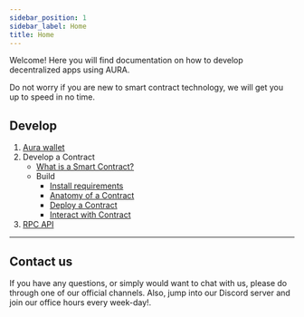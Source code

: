 ```yaml
---
sidebar_position: 1
sidebar_label: Home
title: Home
---
```


Welcome! Here you will find documentation on how to develop decentralized apps using AURA.

Do not worry if you are new to smart contract technology, we will get you up to speed in no time.

## Develop
1. [Aura wallet](./contract/2.wallet-creating.md)
2. Develop a Contract
   - [What is a Smart Contract?](./contract/0.whatiscontract.md)
   - Build
     - [Install requirements](./contract/1.introduction.md)
     - [Anatomy of a Contract](./contract/4.anatomy.md)
     - [Deploy a Contract](./contract/5.deploy.md)
     - [Interact with Contract](./contract/6.interaction.md)
3. [RPC API](./contract/7.rpc.md)
---

## Contact us

If you have any questions, or simply would want to chat with us, please do through one of our official channels. Also, jump into our Discord server and join our office hours every week-day!.
